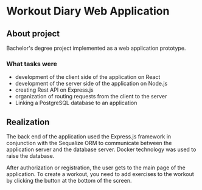 # Workout Diary Web Application

## About project
Bachelor's degree project implemented as a web application prototype. 

### What tasks were
- development of the client side of the application on React
- development of the server side of the application on Node.js
- creating Rest API on Express.js
- organization of routing requests from the client to the server
- Linking a PostgreSQL database to an application

##  Realization
The back end of the application used the Express.js framework in conjunction with the Sequalize ORM to communicate between the application server and the database server.
Docker technology was used to raise the database. 

After authorization or registration, the user gets to the main page of the application. To create a workout, you need to add exercises to the workout by clicking the button at the bottom of the screen.

